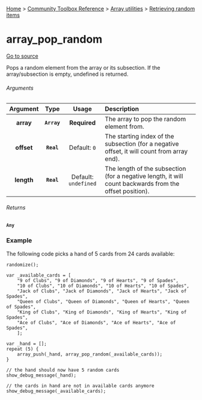 [Home](/README.md) > [Community Toolbox Reference](/Docs/Reference/Reference.md) > [Array utilities](/Docs/Reference/Groups/ArrayUtils.md) > [Retrieving random items](/Docs/Reference/Groups/ArrayUtils_Random.md)

# array_pop_random

[Go to source](/Community%20Toolbox/scripts/utils_CommunityToolboxArray/utils_CommunityToolboxArray.gml#L217)

Pops a random element from the array or its subsection. If the array/subsection is empty, undefined is returned.

###### Arguments

| Argument | Type | Usage | Description |
|:---:|:---:|:---:|:---|
| **array** | **`Array`** | **Required** | The array to pop the random element from. |
| **offset** | **`Real`** | Default: `0` | The starting index of the subsection (for a negative offset, it will count from array end). |
| **length** | **`Real`** | Default: `undefined` | The length of the subsection (for a negative length, it will count backwards from the offset position). |

###### Returns
**`Any`**

### Example

The following code picks a hand of 5 cards from 24 cards available:

```gml
randomize();

var _available_cards = [
    "9 of Clubs", "9 of Diamonds", "9 of Hearts", "9 of Spades",
    "10 of Clubs", "10 of Diamonds", "10 of Hearts", "10 of Spades",
    "Jack of Clubs", "Jack of Diamonds", "Jack of Hearts", "Jack of Spades",
    "Queen of Clubs", "Queen of Diamonds", "Queen of Hearts", "Queen of Spades",
    "King of Clubs", "King of Diamonds", "King of Hearts", "King of Spades",
    "Ace of Clubs", "Ace of Diamonds", "Ace of Hearts", "Ace of Spades",
    ];

var _hand = [];
repeat (5) {
    array_push(_hand, array_pop_random(_available_cards));
}

// the hand should now have 5 random cards
show_debug_message(_hand);

// the cards in hand are not in available cards anymore
show_debug_message(_available_cards);
```
